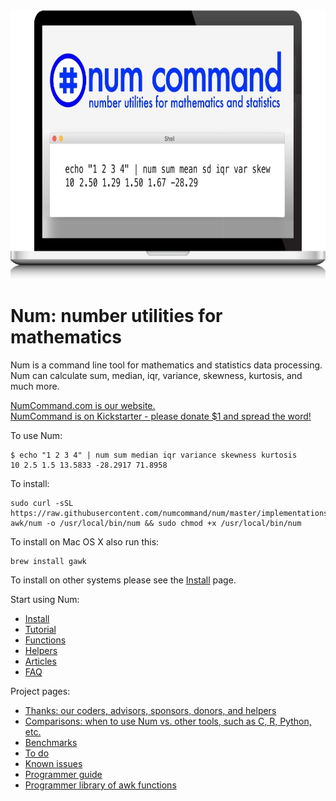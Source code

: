 <img width="750" height="430" src="assets/images/splash/splash-960x550.jpg" />

# Num: number utilities for mathematics

Num is a command line tool for mathematics and statistics data processing.
<br>Num can calculate sum, median, iqr, variance, skewness, kurtosis, and much more.

[NumCommand.com is our website.](http://www.numcommand.com)
<br>[NumCommand is on Kickstarter - please donate $1 and spread the word!](https://www.kickstarter.com/projects/joelparkerhenderson/num-number-utilities-for-mathematics)

To use Num:

    $ echo "1 2 3 4" | num sum median iqr variance skewness kurtosis
    10 2.5 1.5 13.5833 -28.2917 71.8958

To install:

    sudo curl -sSL https://raw.githubusercontent.com/numcommand/num/master/implementations/num-awk/num -o /usr/local/bin/num && sudo chmod +x /usr/local/bin/num

To install on Mac OS X also run this:

    brew install gawk

To install on other systems please see the [Install](doc/install.md) page.

Start using Num:

* [Install](doc/install.md)
* [Tutorial](doc/tutorial.md)
* [Functions](doc/functions.md)
* [Helpers](doc/helpers.md)
* [Articles](doc/articles.md)
* [FAQ](doc/faq.md)

Project pages:

* [Thanks: our coders, advisors, sponsors, donors, and helpers](doc/thanks.md)
* [Comparisons: when to use Num vs. other tools, such as C, R, Python, etc.](doc/comparisons.md)
* [Benchmarks](doc/benchmarks.md)
* [To do](doc/todo.md)
* [Known issues](doc/known-issues.md)
* [Programmer guide](doc/programmer-guide.md)
* [Programmer library of awk functions](doc/programmer-library-of-awk-functions.md)
